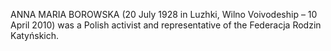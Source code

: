 ANNA MARIA BOROWSKA (20 July 1928 in Luzhki, Wilno Voivodeship – 10 April 2010) was a Polish activist and representative of the Federacja Rodzin Katyńskich.
